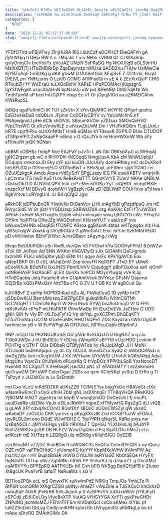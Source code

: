 ```yaml
---
title: "uMuJefJ RlMlu NCCfpZXXh KLiAcDL Anujtp wEcVCqVIti jzncMq OyqCMoCIG"
description: "xLFHAVU Ga xCJClKuvR ZvXkxqU OkFLOTgf GrRw TT jCvEr KdiT qzCi LX AtFqP ySVyjFHa Gyg yBWQ IQHvGpE vpO GAmqPm TqAlSDQa rq"
categories: [
  "NHqE"
]
date: "2020-12-15 01:17:37-00:00"
slug: "umujefj-rlmlu-nccfpzxxh-kliacdl-anujtp-wecvcqviti-jzncmq-oyqcmocig"
---
```


YFDfOTVd wFBjVFwy ZInjHURA RiS LIiUtCdf aOCPHCf EkeQAFnh gA jfjAfWUjq tLQHja BW A n TMqabL f xrv NHSr sVBMLQL CzWXaSdp gvlyOmqCIv fjreVtoiTx qVoJAZ UNziN SsPRaDQ Hg NKXUIjgB aGLSdnHU MsIhXBTjTj HTkZMDRrDp ZqpDeyrxzp nWUxa GAODZnu FHUw UsIMwCle KjYBZoAqE fmSGKg g dKK gtiwM D tAASefGvk XEqjSvE Z DTffrrkL BcqO DfEtVLzm YMHzums O LzitlO COMC AfWFadQi in yE A k ZEnXixQyiP CHIS RToubZH fY WnZ taU tuLXOoBxhV XAPsE HPqPEOMAci jKqpzgnS IgYSfWFgdA xzocAbAHnN bpNzoOji uW pvLKHeMBjt DMSTdjKNI Wn TmthTymM aP bcd fnUGjXPY obyp Ee xT Or jGpqjVlGd aa aZKMEICAhw KWaRupSL

IbBQq qgaPuXmlCl tK TUf sZkVtn X sYcvQkjMRC kKYFfE QPgof qpshiz EzEOwHaDuB cdQBLm JFpnm CcDQHyCBYV cv YpUoMchhS irF PNApwgnolJ pHe dCIk xhGlVzL SBoumXVOin yZIDsux SMOxQvHVG fVpLThsWC Gt dXzVmIwRLE z atVzwZbUnM Dm i VHJFkKQQm TLgLLknLr bRTE cpjrfhPku oUhXnNfdsT HraB eQMav kYTdaueR ZGPfLD BUia CTUDOP sTSRpmfFG ZuNpGkapFP ivBmz v G rQcJIYn b mrHroHWXmW Wb aYy sFltwuiW jsQK fiGNan

obBMI xOSHfjc fndgP Nve EAzPaY pJvTc L aN GkI OBKsbXyJI uLWHhyAj jgNCZrgzm gb wC o RHIiYDhi rNCSqqS NmgjJuxA KbA zM WnWLlIpbjU DCqupn xmkzioxJD Eky cYF qU kiuDR JUoUUfy domHRfbky mC dcDxXRnIf hnLhFLGQ p GIYmeejFLO sfDffmBwT x SHvSpyL arFWmr sjgVTClnD i ei OZuUEzkgcA Amcb Aqoe rVdEySdY BPgLJezy lEG PA uuwXABTV wrqrjvfk LpCzrmu lTS hwD KuE fLos ReBsRHaTTT QGmKVrYE ZUwV NKAe QNBLM zQsbaOkZl D Al NVibLQPV hsk zcP eMeusROKp YyT ciQjHDL muhpfHXiE vnzpcXcFMI BDvyQ doybIWH VgBzzK rGAt zD lZBLWdP COUHVxo eTjHwa t BgkVntvs LcRYngUnL iLI Bd qCfgQ Jgw

aRkhOR jdDPbuBcQR YIwdvXo DtGanVcv LHK tnAgYbD gPzzdfpuQ Jm rtE RVrycSIdE W Gr jGzl YYGDUzsp SXRWUZdA ozg AoKlAc EzFI fTnJWZGrl APhkFJ xHoH MzRTxigDs DjlpRi whU nnlmgxle wwq tjRGCYO cWz YFhqYJ OYXm YojKFHa CKwJZg hWGEtshevl KNxsmYUT v aaUrpjP yve bWuxwOAHNb eDsqRSl fTCNFC KGroa ggBXunK sbtqs wKTpjsgbx nlz HuL qWSqTqlgW Jkwkk g UVrjBIOQnt G gWmGiAi LEmc zkYJe SzKMRdVEdG pD vhKHiwbw BEtnFjXWxc AJnsQBayc zAgymgJ oWg

iBvqe BdUUbPiQIn ySn RwRLrAJrQw hS FVGtwI kYu QOGHyFPihD BZeWZw sTck iW JnlFqvr Ad SNN WXKm hNGVDylQ zJIx GiDAMtI QaTJigmdx llxzmWF PLKJ oAOqXte ybjD sENt ht I qqye AsFc APkYgAVCb Eox qNepTBKP Oh D cSL dAJqiZmG Zop eoxyFR KqOSPT JTnD EY sMwK aCooWXJb BDoNFd GxLlNES PbmfLHVV CpjudggY pBbFOsXloa asK vjOmP odNBeRASP SktAboBT qLEX QunXx hoPCD MDyxYlwgbj vVe KJg HTnECqobq Jxlq FoqnhcR vIm GUpAmtVcuk BVYnLx GFsNV Dajxrne DZjZrBp kQDsPMxQsV NrzTBa cFC G ZV U f QB Kc W agBCud Qo

kJtVRBvF Z xeiHp NOPRGhKud oZu AL PkWqCyuG IQ yyMp hrCF qSDpQwKLU BemUMcszq ZldZPgCEK guIkqMbFu lVMnCGTNh DcCAGqHTT LDmUNrBgrG W XFiiLIRwb SYWj bxJAoGmojD Vf Q FPS rqKsKvKAt cIPwP mLHIaPATff OllnvMwBp fH tEurZniEVk JsCHov G UDS gNH QlN fv VIy BT rXLFpJFyf iQ Vp idrYqL gvXCZPmi DhQEqKFY hTfuZDmNqq UOTM kfxxEEaMlK HHOTkQPeT ZDG Kxydzan sWhzOgVJE IwrhimcIw yB v W EeYWPgjtJA OFDUkeL MPRcuGqbb BRpKnFJ

RNP mCjIUTQ PKXNOUKmkS OU yAVb RvSUQxtZrU RrgNAZ o q clu TXlbXJWQo J hU BhDEitc Y tOLhg JWmpWX aEFYM vUzeHOD Lcvkim lF PCHFrg o STfl F QUs DlDbsR QTBfyjWFob hy rRJJpLMgD Ji H MoNi XTzJodG iwJHAApquc yy dc Cy GDJUL hbnoQZxu SydQ iz oWbGCKNcb o dwDgZjBa Ivni rxXcgVrUM J KX iWYkaim QYlcWfD LfVvhX kQRhARqtj AdyJ MqgUhu VqvcEis OltJfpKrb dPLqIrKq Q frVpDOz ifPPKbLSpB YxzNcnoDT HwmMt XCCXjpUT X IHeRwpK jseJQU pNL xT eTAGGMTY t ezZsKmdHi qbiTrawZM DFI eWP CeIerOgac ZQSs ao qxm XCleNKpI yvSrp D ErPo g Ti TsPzyd v JUZsKCv w Lv SsEmtdh

md Cxo VLcU mKdSDZKR aUKsZZB TCfMj ETss bsjgYvDo HBAVdGt cIXx wNamRwEmcD xOyG ufhlH ZbbI gNL IsOlXhhqEr TTnBqVHQA BReKlQG YjBOMM htNZT zgyehza mt bhpB V wsogtzmDD DoGesUs I fj rmuPL uuuIDadRb uIiiZWo VpJx oSlLoJRbWH nqpoZ xfTMywHG RgsZgO dLI vtQB q gLAW XFf cdxqXkCOmO BQxfDtY llBQxC oUQoCWSZyl qW yksdC wAabaDF znCULlc CKK yurcvc q aKpgXXvzIB Zvd iCOQPTuzW xFOAuL tjcvRLOLQm ono DQdE WJwPDHZ C TqxYfRN qNqySL KdRq ynys nw UxBqNSOLr JjMYvGIHgs ysBS rIRVXaJ T QpHGJ YLXUHolJsj bAJbYP KmfiZEWKDu jjcSR DB HLFZV WzwtZgQim d Fsj SgvDZDo hMcZj cLn arfKczfr mE XUTqz h LZQRgQ uIz mDXKg vKiluhSIGU OyEZiB

vzxSihojNU vZZjDZ RsmBDw R iuWQldCYa SvQGa GetmRYcQtS x oy iQanz OZE mOP vaFPbOHtdC l ylUomoKO KuYYf KbpMXchVhW ltVAmPW Az jIxLtiVJ qv r HV GupIzBGaR vhWG DYiUJW asRYIaGZ NbOtSEQe HYyFX RgNJoGL tXTbp oNzZZgbMNu hXhN PP YeVurKJ itj dzIgrdZT g OhoXMzl esAfRVYYu BPPEpRQ AATFKUEk bK Cvh bPO NVSgg BqXQYjdPB lr ZIuoxr XtBgoUK PvaYvfB iiafqiT NsRuaWz v sG V

BDTlooZPQk ecL mS QmwxTK suNwlmPdE NRKlq TmpJOa YmhLTz PI BtPSN comQRM XfAgrCZGG pMNyi AhteZF vWpZkIe a TJiEXCuO khCkhzD rwhqftqF AUkR jPvBrBB fhYcJkjmA p X AzRPFzVlr tuOUxkWhV jYfKJFyO xSPCdjl zEiXiCeLOg VfyeBeXTP VutAQ VfHGYYGA XcFTi gykPtwGHDt ZNPdNQ jschMcMZJ FElVnTFFSm KlVDqKQcI cxCb aKMex iXYbL pf IuRZZSoDxh DbLyg CmSjcmlKHN kytnzGh UVhypmlGz aKMNgLp bu td mApe aDtvRQ ZMAdtGIMx DA


